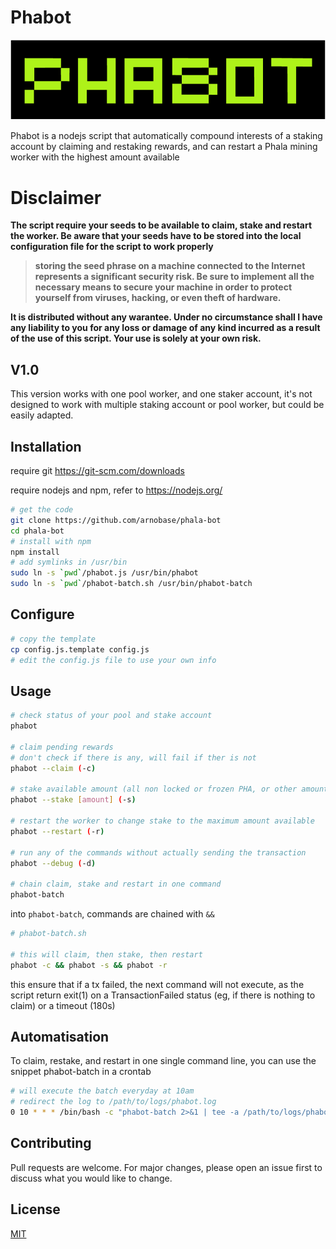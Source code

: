 # Phabot

![Phabot logo](/phabot.png)

Phabot is a nodejs script that automatically compound interests of a staking account by claiming and restaking rewards, and can restart a Phala mining worker with the highest amount available

# Disclaimer
__The script require your seeds to be available to claim, stake and restart the worker. Be aware that your seeds have to be stored into the local configuration file for the script to work properly__

>__storing the seed phrase on a machine connected to the Internet represents a significant security risk. Be sure to implement all the necessary means to secure your machine in order to protect yourself from viruses, hacking, or even theft of hardware.__

__It is distributed without any warantee. Under no circumstance shall I have any liability to you for any loss or damage of any kind incurred as a result of the use of this script. Your use is solely at your own risk.__

## V1.0
This version works with one pool worker, and one staker account, it's not designed to work with multiple staking account or pool worker, but could be easily adapted.

## Installation

require git https://git-scm.com/downloads

require nodejs and npm, refer to https://nodejs.org/

```bash
# get the code
git clone https://github.com/arnobase/phala-bot
cd phala-bot
# install with npm
npm install
# add symlinks in /usr/bin
sudo ln -s `pwd`/phabot.js /usr/bin/phabot
sudo ln -s `pwd`/phabot-batch.sh /usr/bin/phabot-batch
```

## Configure
```bash
# copy the template 
cp config.js.template config.js
# edit the config.js file to use your own info
```

## Usage

```bash
# check status of your pool and stake account
phabot

# claim pending rewards 
# don't check if there is any, will fail if ther is not
phabot --claim (-c)

# stake available amount (all non locked or frozen PHA, or other amount if specified)
phabot --stake [amount] (-s)

# restart the worker to change stake to the maximum amount available
phabot --restart (-r)

# run any of the commands without actually sending the transaction
phabot --debug (-d)

# chain claim, stake and restart in one command
phabot-batch
```

into `phabot-batch`, commands are chained with `&&`
```bash
# phabot-batch.sh

# this will claim, then stake, then restart
phabot -c && phabot -s && phabot -r
```
this ensure that if a tx failed, the next command will not execute, as the script return exit(1) on a TransactionFailed status (eg, if there is nothing to claim) or a timeout (180s)

## Automatisation
To claim, restake, and restart in one single command line, you can use the snippet phabot-batch in a crontab

```bash
# will execute the batch everyday at 10am
# redirect the log to /path/to/logs/phabot.log
0 10 * * * /bin/bash -c "phabot-batch 2>&1 | tee -a /path/to/logs/phabot.log > /dev/null"
```

## Contributing
Pull requests are welcome. For major changes, please open an issue first to discuss what you would like to change.

## License
[MIT](https://choosealicense.com/licenses/mit/)